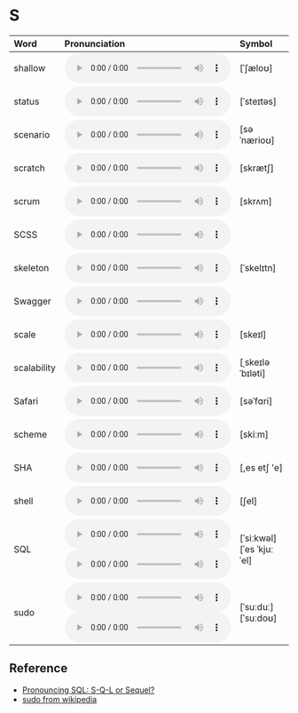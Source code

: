 
# S

| Word  | Pronunciation | Symbol |
| :-- | :-- | :-- |
| shallow | <audio :src="$withBase('/audio/shallow.mp3')" controls="controls" controlslist="nodownload"></audio> | [ˈʃæloʊ] |
| status | <audio :src="$withBase('/audio/status.mp3')" controls="controls" controlslist="nodownload"></audio> | [ˈsteɪtəs] |
| scenario | <audio :src="$withBase('/audio/scenario.mp3')" controls="controls" controlslist="nodownload"></audio> | [səˈnærioʊ] |
| scratch | <audio :src="$withBase('/audio/scratch.mp3')" controls="controls" controlslist="nodownload"></audio> | [skrætʃ] |
| scrum | <audio :src="$withBase('/audio/scrum.mp3')" controls="controls" controlslist="nodownload"></audio> | [skrʌm] |
| SCSS | <audio :src="$withBase('/audio/SCSS.mp3')" controls="controls" controlslist="nodownload"></audio> |  |
| skeleton | <audio :src="$withBase('/audio/skeleton.mp3')" controls="controls" controlslist="nodownload"></audio> | [ˈskelɪtn] |
| Swagger | <audio :src="$withBase('/audio/Swagger.mp3')" controls="controls" controlslist="nodownload"></audio> |  |
| scale | <audio :src="$withBase('/audio/scale.mp3')" controls="controls" controlslist="nodownload"></audio> | [skeɪl] |
| scalability | <audio :src="$withBase('/audio/scalability.mp3')" controls="controls" controlslist="nodownload"></audio> | [ˌskeɪləˈbɪləti] |
| Safari | <audio :src="$withBase('/audio/Safari.mp3')" controls="controls" controlslist="nodownload"></audio> | [səˈfɑri] |
| scheme | <audio :src="$withBase('/audio/scheme.mp3')" controls="controls" controlslist="nodownload"></audio> | [skiːm] |
| SHA | <audio :src="$withBase('/audio/SHA.mp3')" controls="controls" controlslist="nodownload"></audio> | [,es etʃ 'e] |
| shell | <audio :src="$withBase('/audio/shell.mp3')" controls="controls" controlslist="nodownload"></audio> | [ʃel] |
| SQL | <audio :src="$withBase('/audio/SQL-0.mp3')" controls="controls" controlslist="nodownload"></audio><br/><audio :src="$withBase('/audio/SQL-1.mp3')" controls="controls" controlslist="nodownload"></audio> | [ˈsiːkwəl]<br/>[ˈes ˈkjuː ˈel] |
| sudo | <audio :src="$withBase('/audio/sudo-0.mp3')" controls="controls" controlslist="nodownload"></audio><br/><audio :src="$withBase('/audio/sudo-1.mp3')" controls="controls" controlslist="nodownload"></audio> | [ˈsuːduː]<br/>[ˈsuːdoʊ] |

## Reference

- [Pronouncing SQL: S-Q-L or Sequel?](http://patorjk.com/blog/2012/01/26/pronouncing-sql-s-q-l-or-sequel/)
- [sudo from wikipedia](https://en.wikipedia.org/wiki/Sudo)
